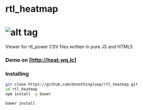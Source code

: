 # rtl_heatmap
![alt tag](https://raw.github.com/donothingloop/rtl_heatmap/img/heatmap.png)
===========

Viewer for rtl_power CSV files written in pure JS and HTML5

### Demo on [http://heat.wq.lc]

### Installing
```bash
git clone https://github.com/donothingloop/rtl_heatmap.git
cd rtl_heatmap
npm install -g bower

bower install
```
